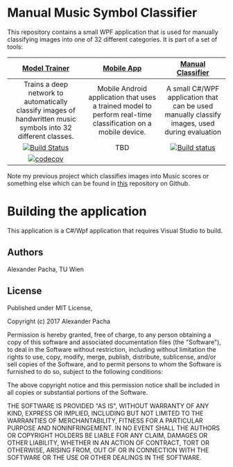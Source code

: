 # Manual Music Symbol Classifier

This repository contains a small WPF application that is used for manually classifying images into one of 32 different categories.
It is part of a set of tools:

|[Model Trainer](https://github.com/apacha/MusicSymbolClassifier)|[Mobile App](https://github.com/apacha/MobileMusicSymbolClassifier)|[Manual Classifier](https://github.com/apacha/ManualMusicSymbolClassifier)|
|:----:|:-----:|:-----:|
|Trains a deep network to automatically classify images of handwritten music symbols into 32 different classes.|Mobile Android application that uses a trained model to perform real-time classification on a mobile device.|A small C#/WPF application that can be used manually classify images, used during evaluation|
|[![Build Status](https://travis-ci.org/apacha/MusicSymbolClassifier.svg?branch=master)](https://travis-ci.org/apacha/MusicSymbolClassifier)|TBD|[![Build status](https://ci.appveyor.com/api/projects/status/2lxb6eg6qnfj9jq5?svg=true)](https://ci.appveyor.com/project/apacha/manualmusicsymbolclassifier)|
|[![codecov](https://codecov.io/gh/apacha/MusicSymbolClassifier/branch/master/graph/badge.svg)](https://codecov.io/gh/apacha/MusicSymbolClassifier)|||

Note my previous project which classifies images into Music scores or something else which can be found in [this](https://github.com/apacha/MusicScoreClassifier) repository on Github.

# Building the application
This application is a C#/Wpf application that requires Visual Studio to build.

## Authors
Alexander Pacha, TU Wien

## License

Published under MIT License,

Copyright (c) 2017 Alexander Pacha

Permission is hereby granted, free of charge, to any person obtaining a copy
of this software and associated documentation files (the "Software"), to deal
in the Software without restriction, including without limitation the rights
to use, copy, modify, merge, publish, distribute, sublicense, and/or sell
copies of the Software, and to permit persons to whom the Software is
furnished to do so, subject to the following conditions:

The above copyright notice and this permission notice shall be included in all
copies or substantial portions of the Software.

THE SOFTWARE IS PROVIDED "AS IS", WITHOUT WARRANTY OF ANY KIND, EXPRESS OR
IMPLIED, INCLUDING BUT NOT LIMITED TO THE WARRANTIES OF MERCHANTABILITY,
FITNESS FOR A PARTICULAR PURPOSE AND NONINFRINGEMENT. IN NO EVENT SHALL THE
AUTHORS OR COPYRIGHT HOLDERS BE LIABLE FOR ANY CLAIM, DAMAGES OR OTHER
LIABILITY, WHETHER IN AN ACTION OF CONTRACT, TORT OR OTHERWISE, ARISING FROM,
OUT OF OR IN CONNECTION WITH THE SOFTWARE OR THE USE OR OTHER DEALINGS IN THE
SOFTWARE.